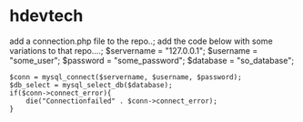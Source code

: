 # hdevtech
add a connection.php file to the repo..;
add the code below with some variations to that repo....;
    $servername = "127.0.0.1";
    $username = "some_user";
    $password = "some_password";
    $database = "so_database";
    
    $conn = mysql_connect($servername, $username, $password);
    $db_select = mysql_select_db($database);
    if($conn->connect_error){
        die("Connectionfailed" . $conn->connect_error);
    }
